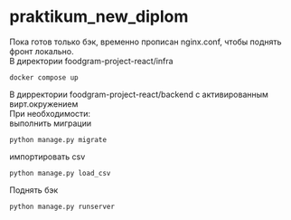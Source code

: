 # praktikum_new_diplom

Пока готов только бэк, временно прописан nginx.conf, чтобы поднять фронт локально.  
В директории foodgram-project-react/infra  
```
docker compose up
```
В дирректории foodgram-project-react/backend с активированным вирт.окружением  
При необходимости:  
выполнить миграции  
```
python manage.py migrate
``` 
импортировать csv  
```
python manage.py load_csv
```
Поднять бэк  
```
python manage.py runserver
```